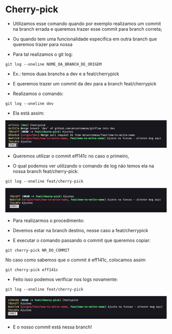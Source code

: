 # Cherry-pick

- Utilizamos esse comando quando por exemplo realizamos um commit na branch errada e queremos trazer esse commit para branch correta;
- Ou quando tem uma funcionalidade especifica em outra branch que queremos trazer para nossa

- Para tal realizamos o git log:

```shell
git log --oneline NOME_DA_BRANCH_DE_ORIGEM
```

- Ex.: temos duas branchs a dev e a feat/cherrypick

- E queremos trazer um commit da dev para a branch feat/cherrypick

- Realizamos o comando:

```shell
git log --oneline dev
```

- Ela está assim:

![Dev](./images/branch_dev.png)

- Queremos utilizar o commit eff141c no caso o primeiro,

- O qual podemos ver utilizando o comando de log não temos ela na nossa branch feat/cherry-pick:

```shell
git log --oneline feat/cherry-pick
```

![cherry pick old](./images/cherry_pick_old.png)

- Para realizarmos o procedimento:

- Devemos estar na branch destino, nesse caso a feat/cherrypick
- E executar o comando passando o commit que queremos copiar:

```shell
git cherry-pick NR_DO_COMMIT
```

No caso como sabemos que o commit é eff141c, colocamos assim

```shell
git cherry-pick eff141c
```

- Feito isso podemos verificar nos logs novamente:

```shell
git log --oneline feat/cherry-pick
```

![cherry pick](./images/cherry_pick.png)

- E o nosso commit está nessa branch!

